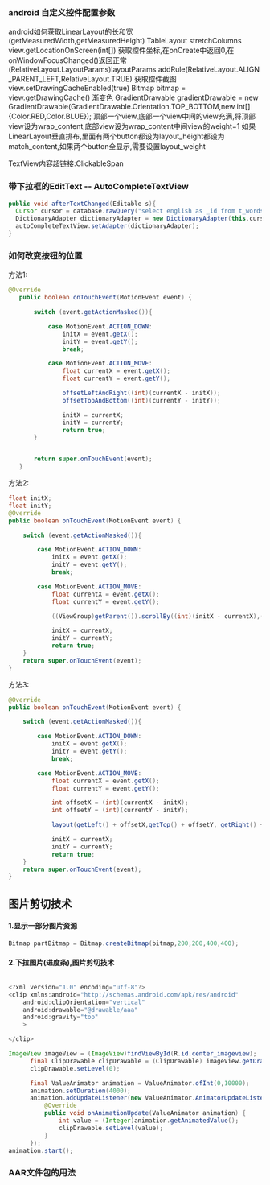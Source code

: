 
### android 自定义控件配置参数
android如何获取LinearLayout的长和宽(getMeasuredWidth,getMeasuredHeight)
TableLayout stretchColumns
view.getLocationOnScreen(int[]) 获取控件坐标,在onCreate中返回0,在onWindowFocusChanged()返回正常
(RelativeLayout.LayoutParams)layoutParams.addRule(RelativeLayout.ALIGN_PARENT_LEFT,RelativeLayout.TRUE)
获取控件截图 view.setDrawingCacheEnabled(true) Bitmap bitmap = view.getDrawingCache()
渐变色 GradientDrawable gradientDrawable = new GradientDrawable(GradientDrawable.Orientation.TOP_BOTTOM,new int[]{Color.RED,Color.BLUE});
顶部一个view,底部一个view中间的view充满,将顶部view设为wrap_content,底部view设为wrap_content中间view的weight=1
如果LinearLayout垂直排布,里面有两个button都设为layout_height都设为match_content,如果两个button全显示,需要设置layout_weight

TextView内容超链接:ClickableSpan

### 带下拉框的EditText -- AutoCompleteTextView
``` java
public void afterTextChanged(Editable s){
  Cursor cursor = database.rawQuery("select english as _id from t_words where english like ?",new String[]{s.toString() + "%"});
  DictionaryAdapter dictionaryAdapter = new DictionaryAdapter(this,cursor,true);
  autoCompleteTextView.setAdapter(dictionaryAdapter);
}
```
### 如何改变按钮的位置
方法1:
``` java
@Override
   public boolean onTouchEvent(MotionEvent event) {

       switch (event.getActionMasked()){

           case MotionEvent.ACTION_DOWN:
               initX = event.getX();
               initY = event.getY();
               break;

           case MotionEvent.ACTION_MOVE:
               float currentX = event.getX();
               float currentY = event.getY();

               offsetLeftAndRight((int)(currentX - initX));
               offsetTopAndBottom((int)(currentY - initY));

               initX = currentX;
               initY = currentY;
               return true;
       }


       return super.onTouchEvent(event);
   }
```
方法2:
``` java
float initX;
float initY;
@Override
public boolean onTouchEvent(MotionEvent event) {

    switch (event.getActionMasked()){

        case MotionEvent.ACTION_DOWN:
            initX = event.getX();
            initY = event.getY();
            break;

        case MotionEvent.ACTION_MOVE:
            float currentX = event.getX();
            float currentY = event.getY();

            ((ViewGroup)getParent()).scrollBy((int)(initX - currentX),(int)(initY - currentY));

            initX = currentX;
            initY = currentY;
            return true;
    }
    return super.onTouchEvent(event);
}
```
方法3:
``` java
@Override
public boolean onTouchEvent(MotionEvent event) {

    switch (event.getActionMasked()){

        case MotionEvent.ACTION_DOWN:
            initX = event.getX();
            initY = event.getY();
            break;

        case MotionEvent.ACTION_MOVE:
            float currentX = event.getX();
            float currentY = event.getY();

            int offsetX = (int)(currentX - initX);
            int offsetY = (int)(currentY - initY);

            layout(getLeft() + offsetX,getTop() + offsetY, getRight() + offsetX,getBottom() + offsetY);

            initX = currentX;
            initY = currentY;
            return true;
    }
    return super.onTouchEvent(event);
}
```

## 图片剪切技术

#### 1.显示一部分图片资源
``` java
Bitmap partBitmap = Bitmap.createBitmap(bitmap,200,200,400,400);
```

#### 2.下拉图片(进度条),图片剪切技术
``` java

<?xml version="1.0" encoding="utf-8"?>
<clip xmlns:android="http://schemas.android.com/apk/res/android"
    android:clipOrientation="vertical"
    android:drawable="@drawable/aaa"
    android:gravity="top"
    >

</clip>

ImageView imageView = (ImageView)findViewById(R.id.center_imageview);
      final ClipDrawable clipDrawable = (ClipDrawable) imageView.getDrawable();
      clipDrawable.setLevel(0);

      final ValueAnimator animation = ValueAnimator.ofInt(0,10000);
      animation.setDuration(4000);
      animation.addUpdateListener(new ValueAnimator.AnimatorUpdateListener() {
          @Override
          public void onAnimationUpdate(ValueAnimator animation) {
              int value = (Integer)animation.getAnimatedValue();
              clipDrawable.setLevel(value);
          }
      });
animation.start();
```
### AAR文件包的用法
